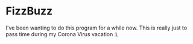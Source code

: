 # FizzBuzz
I've been wanting to do this program for a while now. This is really just to pass time during my Corona Virus vacation :\
